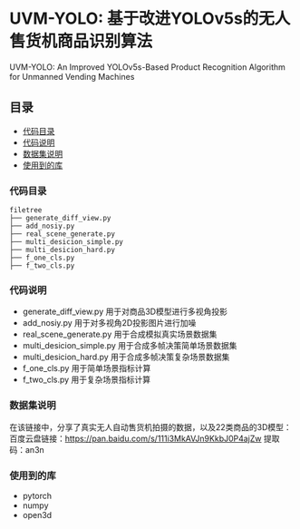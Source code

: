 

# UVM-YOLO: 基于改进YOLOv5s的无人售货机商品识别算法
UVM-YOLO: An Improved YOLOv5s-Based Product Recognition Algorithm for Unmanned Vending Machines

## 目录

- [代码目录](#代码目录)
- [代码说明](#代码说明)
- [数据集说明](#数据集说明)
- [使用到的库](#使用到的库)


### 代码目录

```
filetree 
├── generate_diff_view.py
├── add_nosiy.py
├── real_scene_generate.py
├── multi_desicion_simple.py
├── multi_desicion_hard.py
├── f_one_cls.py
├── f_two_cls.py
```
### 代码说明
- generate_diff_view.py 用于对商品3D模型进行多视角投影
- add_nosiy.py 用于对多视角2D投影图片进行加噪
- real_scene_generate.py 用于合成模拟真实场景数据集
- multi_desicion_simple.py 用于合成多帧决策简单场景数据集
- multi_desicion_hard.py 用于合成多帧决策复杂场景数据集
- f_one_cls.py 用于简单场景指标计算
- f_two_cls.py 用于复杂场景指标计算

### 数据集说明
在该链接中，分享了真实无人自动售货机拍摄的数据，以及22类商品的3D模型：
百度云盘链接：https://pan.baidu.com/s/111i3MkAVJn9KkbJ0P4ajZw 
提取码：an3n

### 使用到的库
- pytorch
- numpy
- open3d



